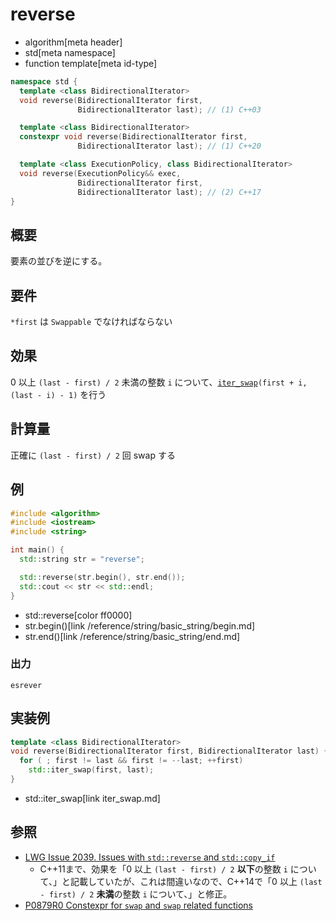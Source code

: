 # reverse
* algorithm[meta header]
* std[meta namespace]
* function template[meta id-type]

```cpp
namespace std {
  template <class BidirectionalIterator>
  void reverse(BidirectionalIterator first,
               BidirectionalIterator last); // (1) C++03

  template <class BidirectionalIterator>
  constexpr void reverse(BidirectionalIterator first,
               BidirectionalIterator last); // (1) C++20

  template <class ExecutionPolicy, class BidirectionalIterator>
  void reverse(ExecutionPolicy&& exec,
               BidirectionalIterator first,
               BidirectionalIterator last); // (2) C++17
}
```

## 概要
要素の並びを逆にする。


## 要件
`*first` は `Swappable` でなければならない


## 効果
0 以上 `(last - first) / 2` 未満の整数 `i` について、[`iter_swap`](iter_swap.md)`(first + i, (last - i) - 1)` を行う


## 計算量
正確に `(last - first) / 2` 回 swap する


## 例
```cpp example
#include <algorithm>
#include <iostream>
#include <string>

int main() {
  std::string str = "reverse";

  std::reverse(str.begin(), str.end());
  std::cout << str << std::endl;
}
```
* std::reverse[color ff0000]
* str.begin()[link /reference/string/basic_string/begin.md]
* str.end()[link /reference/string/basic_string/end.md]

### 出力
```
esrever
```


## 実装例
```cpp
template <class BidirectionalIterator>
void reverse(BidirectionalIterator first, BidirectionalIterator last) {
  for ( ; first != last && first != --last; ++first)
    std::iter_swap(first, last);
}
```
* std::iter_swap[link iter_swap.md]


## 参照
- [LWG Issue 2039. Issues with `std::reverse` and `std::copy_if`](http://www.open-std.org/jtc1/sc22/wg21/docs/lwg-defects.html#2039)
    - C++11まで、効果を「0 以上 `(last - first) / 2` **以下**の整数 `i` について、」と記載していたが、これは間違いなので、C++14で「0 以上 `(last - first) / 2` **未満**の整数 `i` について、」と修正。
- [P0879R0 Constexpr for `swap` and `swap` related functions](http://www.open-std.org/jtc1/sc22/wg21/docs/papers/2018/p0879r0.html)
